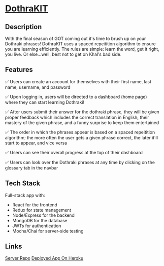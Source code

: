# [DothraKIT](https://dothrakit-client.herokuapp.com/)

## Description 
With the final season of GOT coming out it's time to brush up on your Dothraki phrases! DothraKIT uses a spaced repeitition algorithm to ensure you are learning efficiently. The rules are simple: learn the word, get it right, you live. Or else...well, best not to get on Khal's bad side.

## Features
:white_check_mark: Users can create an account for themselves with their first name, last name, username, and password

:white_check_mark: Upon logging in, users will be directed to a dashboard (home page) where they can start learning Dothraki!

:white_check_mark: After users submit their answer for the dothraki phrase, they will be given proper feedback which includes the correct translation in English, their mastery of the given phrase, and a funny surprise to keep them entertained

:white_check_mark: The order in which the phrases appear is based on a spaced repeitition algorithm; the more often the user gets a given phrase correct, the later it'll start to appear, and vice versa

:white_check_mark: Users can see their overall progress at the top of their dashboard

:white_check_mark: Users can look over the Dothraki phrases at any time by clicking on the glossary tab in the navbar 


## Tech Stack 
Full-stack app with:
- React for the frontend
- Redux for state management
- Node/Express for the backend
- MongoDB for the database
- JWTs for authentication
- Mocha/Chai for server-side testing

## Links
[Server Repo](https://github.com/thinkful-ei26/DothraKIT-Server-Nikkie-Sam)
[Deployed App On Heroku](https://dothrakit-client.herokuapp.com/)